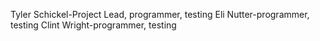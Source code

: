 Tyler Schickel-Project Lead, programmer, testing
Eli Nutter-programmer, testing
Clint Wright-programmer, testing
